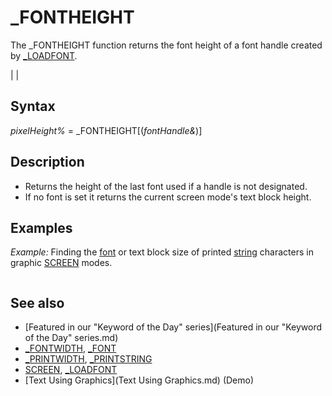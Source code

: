 # _FONTHEIGHT

The _FONTHEIGHT function returns the font height of a font handle created by [_LOADFONT](_LOADFONT.md).

  

|  |

## Syntax

*pixelHeight%* = _FONTHEIGHT[(*fontHandle&*)]
  

## Description

* Returns the height of the last font used if a handle is not designated.
* If no font is set it returns the current screen mode's text block height.

  

## Examples

*Example:* Finding the [font](font.md) or text block size of printed [string](string.md) characters in graphic [SCREEN](SCREEN.md) modes.

``` [DO](DO.md)     [INPUT](INPUT.md) "Enter Screen mode 1, 2 or 7 to 13 or 256, 32 for _NEWIMAGE: ", scr$     mode% = [VAL](VAL.md)(scr$) [LOOP UNTIL](LOOP UNTIL.md) mode% > 0 [SELECT CASE](SELECT CASE.md) mode%     [CASE](CASE.md) 1, 2, 7 [TO](TO.md) 13: [SCREEN](SCREEN.md) mode%     [CASE](CASE.md) 256, 32: [SCREEN](SCREEN.md) [_NEWIMAGE](_NEWIMAGE.md)(800, 600, mode%)     [CASE](CASE.md) [ELSE](ELSE.md): [PRINT](PRINT.md) "Invalid mode selected!": [END](END.md) [END SELECT](END SELECT.md)  [INPUT](INPUT.md) "Enter first name of TTF font to use or hit enter for text block size: ", TTFont$ [IF](IF.md) [LEN](LEN.md)(TTFont$) [THEN](THEN.md) [INPUT](INPUT.md) "Enter font height: ", hi$ height& = [VAL](VAL.md)(hi$) [IF](IF.md) height& > 0 [THEN](THEN.md)     fnt& = [_LOADFONT](_LOADFONT.md)("C:\Windows\Fonts\" + TTFont$ + ".ttf", height&, style$)     [IF](IF.md) fnt& <= 0 [THEN](THEN.md) [PRINT](PRINT.md) "Invalid Font handle!": [END](END.md)     [_FONT](_FONT.md) fnt& [END IF](END IF.md)  TextSize wide&, high& 'get the font or current screen mode's text block pixel size  [_PRINTSTRING](_PRINTSTRING.md) (20, 100), "Block size = " + [CHR$](CHR$.md)(1) + [STR$](STR$.md)(wide&) + " X" + [STR$](STR$.md)(high&) + " " + [CHR$](CHR$.md)(2)  [END](END.md)  [SUB](SUB.md) TextSize (TextWidth&, TextHeight&)     TextWidth& = [_PRINTWIDTH](_PRINTWIDTH.md)("W") 'measure width of one font or text character     TextHeight& = _FONTHEIGHT 'can measure normal text block heights also [END SUB](END SUB.md)  
```

  

## See also

* [Featured in our "Keyword of the Day" series](Featured in our "Keyword of the Day" series.md)
* [_FONTWIDTH](_FONTWIDTH.md), [_FONT](_FONT.md)
* [_PRINTWIDTH](_PRINTWIDTH.md), [_PRINTSTRING](_PRINTSTRING.md)
* [SCREEN](SCREEN.md), [_LOADFONT](_LOADFONT.md)
* [Text Using Graphics](Text Using Graphics.md) (Demo)

  
